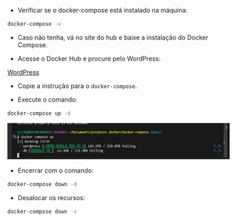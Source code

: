 - Verificar se o docker-compose está instalado na máquina:
 ```bash 
docker-compose -v
 ```

- Caso não tenha, vá no site do hub e baixe a instalação do Docker Compose.

- Acesse o Docker Hub e procure pelo WordPress:

[WordPress](https://hub.docker.com/_/wordpress)

- Copie a instrução para o `docker-compose`.

- Execute o comando:
 ```bash
 docker-compose up -d
 ```

![Descrição da imagem](imagens/image.png)

- Encerrar com o comando:

```bash
docker-compose down -d
```

- Desalocar os recursos:

```bash
docker-compose down -v